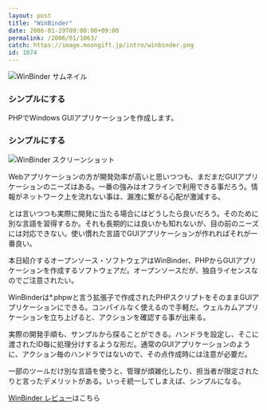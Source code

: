 ```yaml
---
layout: post
title: "WinBinder"
date: 2006-01-29T09:00:00+09:00
permalink: /2006/01/1063/
catch: https://image.moongift.jp/intro/winbinder.png
id: 1074
---
```

 ![WinBinder サムネイル](https://image.moongift.jp/intro/winbinder.t.png "WinBinder サムネイル")
  

### シンプルにする
  
PHPでWindows GUIアプリケーションを作成します。  
<!--more-->  

### シンプルにする
  

![WinBinder スクリーンショット](https://image.moongift.jp/intro/winbinder.png "WinBinder スクリーンショット")

  

Webアプリケーションの方が開発効率が高いと思いつつも、まだまだGUIアプリケーションのニーズはある。一番の強みはオフラインで利用できる事だろう。情報がネットワーク上を流れない事は、漏洩に繋がる心配が激減する。

  

とは言いつつも実際に開発に当たる場合にはどうしたら良いだろう。そのために別な言語を習得するか。それも長期的には良いかも知れないが、目の前のニーズには対応できない。使い慣れた言語でGUIアプリケーションが作れればそれが一番良い。

  

本日紹介するオープンソース・ソフトウェアはWinBinder、PHPからGUIアプリケーションを作成するソフトウェアだ。オープンソースだが、独自ライセンスなのでご注意されたい。

  

WinBinderは\*.phpwと言う拡張子で作成されたPHPスクリプトをそのままGUIアプリケーションにできる。コンパイルなく使えるので手軽だ。ウェルカムアプリケーションを立ち上げると、アクションを確認する事が出来る。

  

実際の開発手順も、サンプルから探ることができる。ハンドラを設定し、そこに渡されたID毎に処理分けするような形だ。通常のGUIアプリケーションのように、アクション毎のハンドラではないので、その点作成時には注意が必要だ。

  

一部のツールだけ別な言語を使うと、管理が煩雑化したり、担当者が限定されたりと言ったデメリットがある。いっそ統一してしまえば、シンプルになる。

  

[WinBinder レビュー](http://oss.moongift.jp/review/i-1085.html)はこちら

